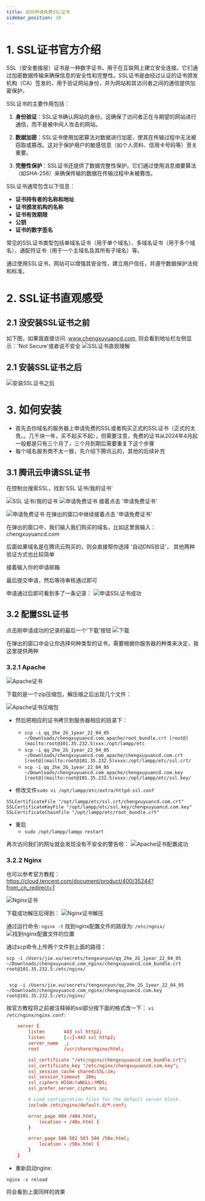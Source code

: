 ```yaml
---
title: 如何申请免费SSL证书
sidebar_position: 10
---
```


# 1. SSL证书官方介绍
SSL（安全套接层）证书是一种数字证书，用于在互联网上建立安全连接。它们通过加密数据传输来确保信息的安全性和完整性。SSL证书是由经过认证的证书颁发机构（CA）签发的，用于验证网站身份，并为网站和其访问者之间的通信提供加密保护。

SSL证书的主要作用包括：

1. **身份验证**：SSL证书确认网站的身份。这确保了访问者正在与期望的网站进行通信，而不是被中间人攻击的网站。

2. **数据加密**：SSL证书使用加密算法对数据进行加密，使其在传输过程中无法被窃取或篡改。这对于保护用户的敏感信息（如个人资料、信用卡号码等）至关重要。

3. **完整性保护**：SSL证书还提供了数据完整性保护。它们通过使用消息摘要算法（如SHA-256）来确保传输的数据在传输过程中未被篡改。

SSL证书通常包含以下信息：

- **证书持有者的名称和地址**
- **证书颁发机构的名称**
- **证书有效期限**
- **公钥**
- **证书的数字签名**

常见的SSL证书类型包括单域名证书（用于单个域名）、多域名证书（用于多个域名）、通配符证书（用于一个主域名及其所有子域名）等。

通过使用SSL证书，网站可以增强其安全性，建立用户信任，并遵守数据保护法规和标准。

# 2. SSL证书直观感受

## 2.1 没安装SSL证书之前
如下图，如果我直接访问: www.chengxuyuancd.com, 则会看到地址栏左侧显示：'Not Secure'或者说不安全
![SSL证书直观理解](./images/image.png)

## 2.1 安装SSL证书之后
![安装SSL证书之后](./images/image3.png)

# 3. 如何安装
- 首先去你域名的服务器上申请免费的SSL或者购买正式的SSL证书（正式的太贵。。几千块一年，买不起买不起），但需要注意，免费的证书从2024年4月起一般都是只有三个月了，三个月到期后需要重复下这个步骤
- 每个域名服务商不太一致，先介绍下腾讯云的，其他的后续补充

## 3.1 腾讯云申请SSL证书
在控制台搜索SSL，找到'SSL 证书/我的证书'

![SSL 证书/我的证书](./images/image2.png)
![申请免费证书](./images/image4.png)
接着点击 '申请免费证书'

![申请免费证书](./images/image5.png)
在弹出的窗口中继续接着点击 '申请免费证书'


在弹出的窗口中，我们输入我们购买的域名，比如这里我输入：chengxuyuancd.com

后面如果域名是在腾讯云购买的，则会直接帮你选择 '自动DNS验证'，
其他两种验证方式也比较简单

接着输入你的申请邮箱

最后提交申请，然后等待审核通过即可

申请通过后即可看到多了一条记录：
![申请SSL证书成功](./images/image7.png)

## 3.2 配置SSL证书
点击刚申请成功的记录的最后一个'下载'按钮
![下载](./images/image8.png)

在弹出的窗口中会让你选择何种类型的证书，需要根据你服务器的种类来决定，我这里提供两种
### 3.2.1 Apache

![Apache证书](./images/image9.png)

下载的是一个zip压缩包，解压缩之后出现几个文件：

![Apache证书压缩包](./images/image10.png)


- 然后把相应的证书拷贝到服务器相应的目录下：
    - `scp -i qq_2he_2G_1year_22_04_05 ~/Downloads/chengxuyuancd.com_apache/root_bundle.crt [root@](mailto:root@101.35.232.5)xxx:/opt/lampp/etc`
    - `scp -i qq_2he_2G_1year_22_04_05 ~/Downloads/chengxuyuancd.com_apache/chengxuyuancd.com.crt [root@](mailto:root@101.35.232.5)xxxx:/opt/lampp/etc/ssl.crt/`
    - `scp -i qq_2he_2G_1year_22_04_05 ~/Downloads/chengxuyuancd.com_apache/chengxuyuancd.com.key [root@](mailto:root@101.35.232.5)xxxx:/opt/lampp/etc/ssl.key/`

- 修改文件`sudo vi /opt/lampp/etc/extra/httpd-ssl.conf`

```shell
SSLCertificateFile "/opt/lampp/etc/ssl.crt/chengxuyuancd.com.crt"
SSLCertificateKeyFile "/opt/lampp/etc/ssl.key/chengxuyuancd.com.key"
SSLCertificateChainFile "/opt/lampp/etc/root_bundle.crt"
```


- 重启
    - `sudo /opt/lampp/lampp restart`


再次访问我们的网址就会发现没有不安全的警告啦：
![Apache证书配置成功](./images/image11.png)


### 3.2.2 Nginx
也可以参考官方教程：https://cloud.tencent.com/document/product/400/35244?from_cn_redirect=1

![Nginx证书](./images/image12.png)

下载成功解压后得到：
![Nginx证书解压](./images/image13.png)

通过运行命令: `nginx -t` 找到nginx配置文件的路径为: `/etc/ngnix/`
![找到nginx配置文件的位置](./images/image14.png)

通过scp命令上传两个文件到上面的路径：

```shell
scp -i /Users/jie.xu/secrets/tengxunyun/qq_2he_2G_1year_22_04_05 ~/Downloads/chengxuyuancd.com_nginx/chengxuyuancd.com_bundle.crt root@101.35.232.5:/etc/nginx/


 scp -i /Users/jie.xu/secrets/tengxunyun/qq_2he_2G_1year_22_04_05 ~/Downloads/chengxuyuancd.com_nginx/chengxuyuancd.com.key root@101.35.232.5:/etc/nginx/
```

按官方教程将之前被注释掉的ssl部分按下面的格式改一下：
`vi /etc/nginx/nginx.conf`:

```conf
    server {
        listen       443 ssl http2;
        listen       [::]:443 ssl http2;
        server_name  _;
        root         /usr/share/nginx/html;

        ssl_certificate "/etc/nginx/chengxuyuancd.com_bundle.crt";
        ssl_certificate_key "/etc/nginx/chengxuyuancd.com.key";
        ssl_session_cache shared:SSL:1m;
        ssl_session_timeout  10m;
        ssl_ciphers HIGH:!aNULL:!MD5;
        ssl_prefer_server_ciphers on;

        # Load configuration files for the default server block.
        include /etc/nginx/default.d/*.conf;

        error_page 404 /404.html;
            location = /40x.html {
        }

        error_page 500 502 503 504 /50x.html;
            location = /50x.html {
        }
    }

```


- 重新启动nginx:

`nginx -s reload`

将会看到上面同样的效果